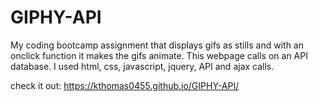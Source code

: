 # GIPHY-API
My coding bootcamp assignment that displays gifs as stills and with an onclick function it makes the gifs animate. This webpage calls on an API database. I used html, css, javascript, jquery, API and ajax calls.

check it out: https://kthomas0455.github.io/GIPHY-API/

